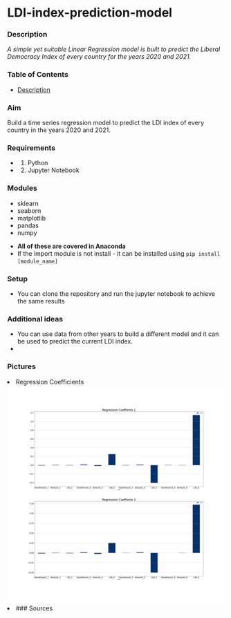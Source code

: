 # LDI-index-prediction-model

### Description
*A simple yet suitable Linear Regression model is built to predict the Liberal Democracy Index of every country for the years 2020 and 2021.*


### Table of Contents
* [Description](#description)


### Aim
Build a time series regression model to predict the LDI index of every country in the years 2020 and 2021.


### Requirements 
* 1) Python 
* 2) Jupyter Notebook

### **Modules**
- sklearn
- seaborn
- matplotlib
- pandas 
- numpy

* **All of these are covered in Anaconda**
* If the import module is not install - it can be installed using `pip install [module_name]`

### Setup 
- You can clone the repository and run the jupyter notebook to achieve the same results

### Additional ideas 
- You can use data from other years to build a different model and it can be used to predict the current LDI index. 
- 

### Pictures
<li>
Regression Coefficients
<img src="./images/RegressionCoefficients.png"><img/>
<li/>
### Sources







